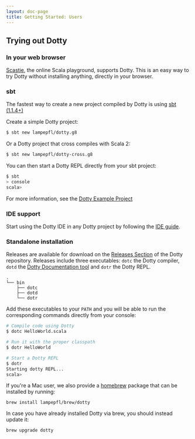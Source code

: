 ```yaml
---
layout: doc-page
title: Getting Started: Users
---
```




## Trying out Dotty

### In your web browser
[Scastie](https://scastie.scala-lang.org/?target=dotty), the online Scala playground, supports Dotty.
This is an easy way to try Dotty without installing anything, directly in your browser.

### sbt
The fastest way to create a new project compiled by Dotty is using [sbt (1.1.4+)](http://www.scala-sbt.org/)

Create a simple Dotty project:
```bash
$ sbt new lampepfl/dotty.g8
```

Or a Dotty project that cross compiles with Scala 2:
```bash
$ sbt new lampepfl/dotty-cross.g8
```

You can then start a Dotty REPL directly from your sbt project:
```bash
$ sbt
> console
scala>
```

For more information, see the [Dotty Example Project](https://github.com/lampepfl/dotty-example-project)

### IDE support
Start using the Dotty IDE in any Dotty project by following the
[IDE guide](./ide-support.md).

### Standalone installation
Releases are available for download on the [Releases Section](https://github.com/lampepfl/dotty/releases)
of the Dotty repository. Releases include three executables: `dotc` the Dotty compiler,
`dotd` the [Dotty Documentation tool](./dottydoc.md) and `dotr` the Dotty REPL.

```
.
└── bin
    ├── dotc
    ├── dotd
    └── dotr
```

Add these executables to your `PATH` and you will be able to run the corresponding commands directly
from your console:
```bash
# Compile code using Dotty
$ dotc HelloWorld.scala

# Run it with the proper classpath
$ dotr HelloWorld

# Start a Dotty REPL
$ dotr
Starting dotty REPL...
scala>
```

If you're a Mac user, we also provide a [homebrew](https://brew.sh/) package that can be installed by running:

```
brew install lampepfl/brew/dotty
```

In case you have already installed Dotty via brew, you should instead update it:

```
brew upgrade dotty
```
